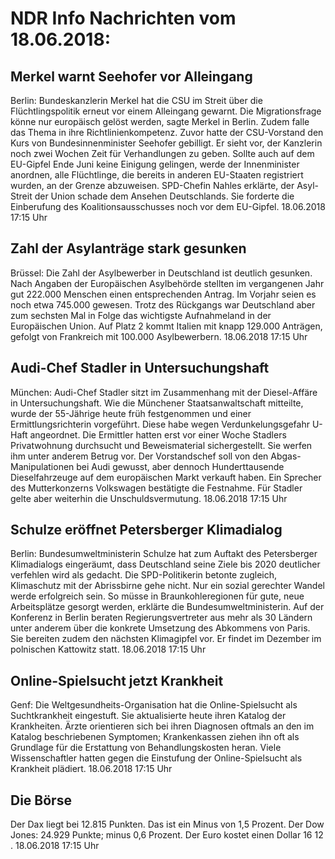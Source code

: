# NDR Info Nachrichten vom 18.06.2018:


## Merkel warnt Seehofer vor Alleingang
Berlin: Bundeskanzlerin Merkel hat die CSU im Streit über die Flüchtlingspolitik erneut vor einem Alleingang gewarnt. Die Migrationsfrage könne nur europäisch gelöst werden, sagte Merkel in Berlin. Zudem falle das Thema in ihre Richtlinienkompetenz. Zuvor hatte der CSU-Vorstand den Kurs von Bundesinnenminister Seehofer gebilligt. Er sieht vor, der Kanzlerin noch zwei Wochen Zeit für Verhandlungen zu geben. Sollte auch auf dem EU-Gipfel Ende Juni keine Einigung gelingen, werde der Innenminister anordnen, alle Flüchtlinge, die bereits in anderen EU-Staaten registriert wurden, an der Grenze abzuweisen. SPD-Chefin Nahles erklärte, der Asyl-Streit der Union schade dem Ansehen Deutschlands. Sie forderte die Einberufung des Koalitionsausschusses noch vor dem EU-Gipfel. 18.06.2018 17:15 Uhr 

## Zahl der Asylanträge stark gesunken
Brüssel: Die Zahl der Asylbewerber in Deutschland ist deutlich gesunken. Nach Angaben der Europäischen Asylbehörde stellten im vergangenen Jahr gut 222.000 Menschen einen entsprechenden Antrag. Im Vorjahr seien es noch etwa 745.000 gewesen. Trotz des Rückgangs war Deutschland aber zum sechsten Mal in Folge das wichtigste Aufnahmeland in der Europäischen Union. Auf Platz 2 kommt Italien mit knapp 129.000 Anträgen, gefolgt von Frankreich mit 100.000 Asylbewerbern. 18.06.2018 17:15 Uhr 

## Audi-Chef Stadler in Untersuchungshaft
München: Audi-Chef Stadler sitzt im Zusammenhang mit der Diesel-Affäre in Untersuchungshaft. Wie die Münchener Staatsanwaltschaft mitteilte, wurde der 55-Jährige heute früh festgenommen und einer Ermittlungsrichterin vorgeführt. Diese habe wegen Verdunkelungsgefahr U-Haft angeordnet. Die Ermittler hatten erst vor einer Woche Stadlers Privatwohnung durchsucht und Beweismaterial sichergestellt. Sie werfen ihm unter anderem Betrug vor. Der Vorstandschef soll von den Abgas-Manipulationen bei Audi gewusst, aber dennoch Hunderttausende Dieselfahrzeuge auf dem europäischen Markt verkauft haben. Ein Sprecher des Mutterkonzerns Volkswagen bestätigte die Festnahme. Für Stadler gelte aber weiterhin die Unschuldsvermutung. 18.06.2018 17:15 Uhr 

## Schulze eröffnet Petersberger Klimadialog
Berlin: Bundesumweltministerin Schulze hat zum Auftakt des Petersberger Klimadialogs eingeräumt, dass Deutschland seine Ziele bis 2020 deutlicher verfehlen wird als gedacht. Die SPD-Politikerin betonte zugleich, Klimaschutz mit der Abrissbirne gehe nicht. Nur ein sozial gerechter Wandel werde erfolgreich sein. So müsse in Braunkohleregionen für gute, neue Arbeitsplätze gesorgt werden, erklärte die Bundesumweltministerin. Auf der Konferenz in Berlin beraten Regierungsvertreter aus mehr als 30 Ländern unter anderem über die konkrete Umsetzung des Abkommens von Paris. Sie bereiten zudem den nächsten Klimagipfel vor. Er findet im Dezember im polnischen Kattowitz statt. 18.06.2018 17:15 Uhr 

## Online-Spielsucht jetzt Krankheit
Genf: Die Weltgesundheits-Organisation hat die Online-Spielsucht als Suchtkrankheit eingestuft. Sie aktualisierte heute ihren Katalog der Krankheiten. Ärzte orientieren sich bei ihren Diagnosen oftmals an den im Katalog beschriebenen Symptomen; Krankenkassen ziehen ihn oft als Grundlage für die Erstattung von Behandlungskosten heran. Viele Wissenschaftler hatten gegen die Einstufung der Online-Spielsucht als Krankheit plädiert. 18.06.2018 17:15 Uhr 

## Die Börse
Der Dax liegt bei  12.815  Punkten. Das ist ein Minus von  1,5  Prozent. Der Dow Jones:  24.929  Punkte; minus  0,6  Prozent. Der Euro kostet einen Dollar  16 12 . 18.06.2018 17:15 Uhr 

